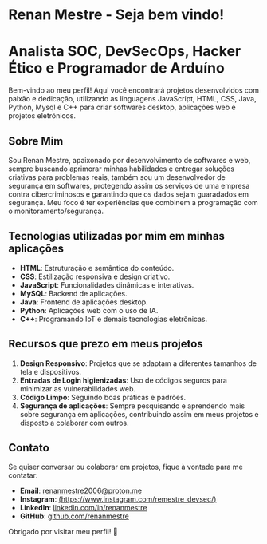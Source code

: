 # Renan Mestre - Seja bem vindo!
# Analista SOC, DevSecOps, Hacker Ético e Programador de Arduíno

Bem-vindo ao meu perfil! Aqui você encontrará projetos desenvolvidos com paixão e dedicação, utilizando as linguagens JavaScript, HTML, CSS, Java, Python, Mysql e C++ para criar softwares desktop, aplicações web e projetos eletrônicos.

## Sobre Mim

Sou Renan Mestre, apaixonado por desenvolvimento  de softwares e web, sempre buscando aprimorar minhas habilidades e entregar soluções criativas para problemas reais, também sou um desenvolvedor de segurança em softwares, protegendo assim os serviços de uma empresa contra cibercriminosos e garantindo que os dados sejam guaradados em segurança. Meu foco é ter experiências que combinem a programação com o monitoramento/segurança.

## Tecnologias utilizadas por mim em minhas aplicações

- **HTML**: Estruturação e semântica do conteúdo.
- **CSS**: Estilização responsiva e design criativo.
- **JavaScript**: Funcionalidades dinâmicas e interativas.
- **MySQL**: Backend de aplicações.
- **Java**: Frontend de aplicações desktop.
- **Python**: Aplicações web com o uso de IA.
- **C++**: Programando IoT e demais tecnologias eletrônicas.

## Recursos que prezo em meus projetos

1. **Design Responsivo**: Projetos que se adaptam a diferentes tamanhos de tela e dispositivos.
2. **Entradas de Login higienizadas**: Uso de códigos seguros para minimizar as vulnerabilidades web.
3. **Código Limpo**: Seguindo boas práticas e padrões.
4. **Segurança de aplicações**: Sempre pesquisando e aprendendo mais sobre segurança em aplicações, contribuindo assim em meus projetos e disposto a colaborar com outros.

## Contato

Se quiser conversar ou colaborar em projetos, fique à vontade para me contatar:

- **Email**: renanmestre2006@proton.me
- **Instagram**: [(https://www.instagram.com/remestre_devsec/)](https://www.instagram.com/remestre_devsec/)
- **LinkedIn**: [linkedin.com/in/renanmestre](https://linkedin.com/in/renanmestre)
- **GitHub**: [github.com/renanmestre](https://github.com/renanmestre)

Obrigado por visitar meu perfil! :rocket:
